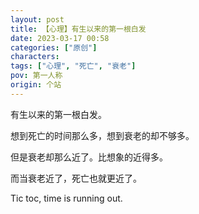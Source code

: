 ```yaml
---
layout: post
title: 【心理】有生以来的第一根白发
date: 2023-03-17 00:58
categories: ["原创"]
characters: 
tags: ["心理", "死亡", "衰老"]
pov: 第一人称
origin: 个站
---
```


有生以来的第一根白发。

想到死亡的时间那么多，想到衰老的却不够多。

但是衰老却那么近了。比想象的近得多。

而当衰老近了，死亡也就更近了。

Tic toc, time is running out.
